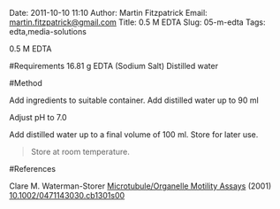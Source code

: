 Date: 2011-10-10 11:10
Author: Martin Fitzpatrick
Email: martin.fitzpatrick@gmail.com
Title: 0.5 M EDTA 
Slug: 05-m-edta
Tags: edta,media-solutions

0.5 M EDTA 





#Requirements
16.81 g EDTA (Sodium Salt)
Distilled water

#Method

Add ingredients to suitable container. Add distilled water up to 90 ml



Adjust pH to 7.0



Add distilled water up to a final volume of 100 ml. Store for later use.


>Store at room temperature.




#References


Clare M. Waterman-Storer [Microtubule/Organelle Motility Assays](http://dx.doi.org/10.1002/0471143030.cb1301s00)  (2001)
[10.1002/0471143030.cb1301s00](http://dx.doi.org/10.1002/0471143030.cb1301s00)






